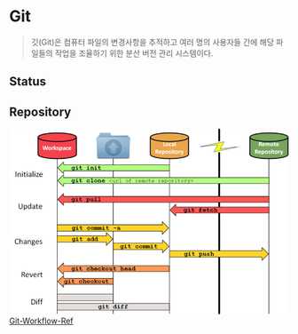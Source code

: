 # Git
> 깃(Git)은 컴퓨터 파일의 변경사항을 추적하고 여러 명의 사용자들 간에 해당 파일들의 작업을 조율하기 위한 분산 버전 관리 시스템이다.

## Status

## Repository
![Git_workflow](./Git_workflow.png)
[Git-Workflow-Ref](https://sselab.de/lab2/public/wiki/sselab/index.php?title=Git#Fetch_URL_for_project)
